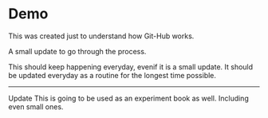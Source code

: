 Demo
====

This was created just to understand how Git-Hub works.

A small update to go through the process.

This should keep happening everyday, evenif it is a small update. It should be updated everyday as a routine for the longest time possible.

--------------------------------

Update
This is going to be used as an experiment book as well. Including even small ones.
